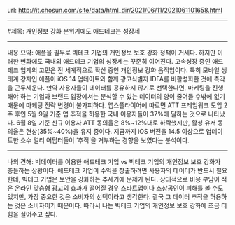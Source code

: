 url: http://it.chosun.com/site/data/html_dir/2021/06/11/2021061101658.html

---

#제목: 개인정보 강화 분위기에도 애드테크는 성장세

---

내용 요약: 애플을 필두로 빅테크 기업의 개인정보 보호 강화 정책이 거세다. 하지만 이러한 변화에도 국내외 애드테크 기업의 성장세는 꾸준히 이어진다.
고속성장 중인 애드테크 업계의 고민은 전 세계적으로 확산 중인 개인정보 강화 움직임이다. 특히 모바일 생태계 강자인 애플이 iOS 14 업데이트와 함께 광고식별자 IDFA를 비활성화한 것에 촉각을 곤두세운다.
만약 사용자들이 데이터를 공유하지 않기로 선택한다면, 마케팅을 진행해야 하는 기업과 브랜드 입장에서는 분석할 수 있는 데이터의 양이 줄어들 수밖에 없기 때문에 마케팅 전략 변경이 불가피하다.
앱스플라이어에 따르면 ATT 프레임워크 도입 2주 후인 5월 9일 기준 앱 추적을 허용한 국내 이용자들이 37%에 달하는 것으로 나타났다. 6월 8일 기준 신규 이용자 ATT 동의율은 8%~12%대로 하락했지만, 활성 유저 동의율은 현상(35%~40%)을 유지 중이다. 지금까지 iOS 버전을 14.5 이상으로 업데이트한 소수 얼리 어답터들이 ‘추적’을 거부하는 경향을 보였다는 분석이다.

---

나의 견해: 빅데이터를 이용한 애드테크 기업 vs 빅테크 기업의 개인정보 보호 강화가 충돌하는 상황이다.
애드테크 기업이 수익을 창출하려면 사용자의 데이터가 반드시 필요한데, 빅테크 기업은 보안을 강화하는 추세기에 문제가 된다.
상대적으로 비용 부담이 적은 온라인 맞춤형 광고의 효과가 떨어질 경우 스타트업이나 소상공인이 피해를 볼 수도 있지만, 가장 중요한 것은 소비자의 선택이라고 생각한다.
결국 그 데이터 추적을 허용하는 것은 소비자이기 때문이다. 따라서 나는 빅테크 기업의 개인정보 보호 강화에 조금 더 힘을 실어주고 싶다.
